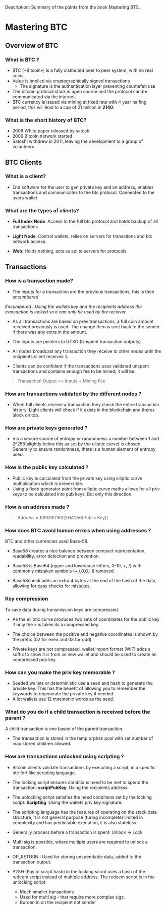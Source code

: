 Description: Summary of the points from the book Mastering BTC.

# Mastering BTC

## Overview of BTC

### What is BTC ?

- BTC (*Bitcoin•) is a fully distibuted peer to peer system, with no real coins.
- Value is implied via cryptographically signed transactions
  - The signature is the authentication layer preventing countefeit use
- The bitcoin protocol stack is open source and the protocol can be communicated via the internet.
- BTC currency is issued via mining at fixed rate with 4 year halfing period, this will lead to a cap of 21 million in **2140**.

### What is the short history of BTC?

- 2008 White paper released by satoshi
- 2009 Bitcoin network started
- Satoshi withdrew in 2011, leaving the development to a group of volunteers

## BTC Clients

### What is a client?

- End software for the user to gen private key and an address, enables transactions and communicates to the btc protocol. Connected to the users wallet.

### What are the types of clients?

- **Full Index Node**: Access to the full btc protocol and holds backup of all transactions

- **Light Node**: Control wallets, relies on servers for transations and btc network access.

- **Web**: Holds nothing, acts as api to servers for protocols 

## Transactions

### How is a transaction made?

- The inputs for a transaction are the previous transactions, this is then *encumbered*

*Encumbered : Using the wallets key and the recipients address the transaction is locked so it can only be used by the receiver.*

- As all transactions are based on prev transactions, a full coin amount received previously is used. The change then is sent back to the sender if there was any extra in the amount.

- The inputs are pointers to UTXO (Unspent transaction outputs)

- All nodes broadcast any transaction they receive to other nodes until the recipients client receives it.

- Clients can be confident if the transactions uses validated unspent transactions and contains enough fee to be mined; it will be.

> Transaction Output == Inputs + Mining Fee

### How are transactions validated by the different nodes ?

- When full clients receive a transaction they check the entire transaction history. Light clients will check if it exists in the blockchain and theres block on top.

### How are private keys generated ?

- Via a secure source of entropy or randomness a number between 1 and 2^256(slightly below this as set by the elliptic curve) is chosen. Generally to ensure randomness, there is a human element of entropy used.

### How is the public key calculated ?

- Public key is calculated from the private key using elliptic curve multiplication which is irreversible.
- Using a fixed generator point from elliptic curve maths allows for all priv keys to be calculated into pub keys. But only this direction.

### How is an address made ?

> Address = RIPEMD160(SHA256(Public Key))

### How does BTC avoid human errors when using addresses ?

BTC and other currencies used Base-58.

- Base58 creates a nice balance between compact representation, readability, error detection and prevention.
- Base58 is Base64 (upper and lowercase letters, 0-10, +, /) with commonly mistaken symbols (+,/,0,O,l,I) removed.

- Base58check adds an extra 4 bytes at the end of the hash of the data, allowing for easy checks for mistakes.

### Key compression

To save data during transmission keys are compressed.

- As the elliptic curve produces two sets of coordinates for the public key if only the x is taken its a compressed key.
- The choice between the positive and negative coordinates is shown by the prefix (02 for even and 03 for odd)

- Private keys are not compressed, wallet import format (WIF) adds a suffix to show it is from an new wallet and should be used to create an compressed pub key.

### How can you make the priv key memorable ?

- Seeded wallets or deterministic use a seed and hash to generate the private key. This has the benefit of allowing you to remember the keywords to regenerate the private key if needed.
- A lot wallets use 12 mnemonic words as the seed.

### What do you do if a child transaction is received before the parent ?

A child transaction is one based of the parent transaction.

- The transaction is stored in the temp orphan pool with set number of max stored children allowed.

### How are transactions unlocked using scripting ?

- Bitcoin clients validate transactions by executing a script, in a specific btc fort like scripting language.
- The locking script ensures conditions need to be met to spend the transaction: **scriptPubKey**. Using the recipients address.
- The unlocking script satisfies the need conditions set by the locking script: **ScriptSig**. Using the wallets priv key signature.
- The scripting language has the features of operating on the stack data structure, it is not general purpose (turing incomplete) limited in complexity and has predictable execution, it is also stateless.

- Generally process before a transaction is spent: Unlock -> Lock

- Multi sig is possible, where multiple users are required to unlock a transaction.

- OP_RETURN : Used for storing unspendable data, added to the transaction output.

- P2SH (Pay to script hash) in the locking script uses a hash of the redeem script instead of multiple address. The redeem script is in the unlocking script. 
  - Much smaller transactions
  - Used for multi sig - that require more complex sigs.
  - Burden in on the recipient not sender

